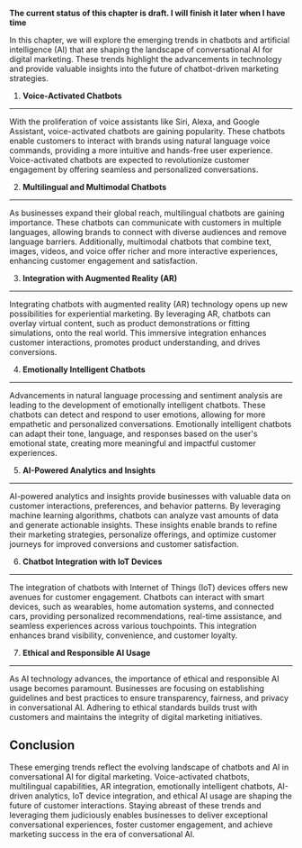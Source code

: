 **The current status of this chapter is draft. I will finish it later when I have time**

In this chapter, we will explore the emerging trends in chatbots and artificial intelligence (AI) that are shaping the landscape of conversational AI for digital marketing. These trends highlight the advancements in technology and provide valuable insights into the future of chatbot-driven marketing strategies.

1. **Voice-Activated Chatbots**
-------------------------------

With the proliferation of voice assistants like Siri, Alexa, and Google Assistant, voice-activated chatbots are gaining popularity. These chatbots enable customers to interact with brands using natural language voice commands, providing a more intuitive and hands-free user experience. Voice-activated chatbots are expected to revolutionize customer engagement by offering seamless and personalized conversations.

2. **Multilingual and Multimodal Chatbots**
-------------------------------------------

As businesses expand their global reach, multilingual chatbots are gaining importance. These chatbots can communicate with customers in multiple languages, allowing brands to connect with diverse audiences and remove language barriers. Additionally, multimodal chatbots that combine text, images, videos, and voice offer richer and more interactive experiences, enhancing customer engagement and satisfaction.

3. **Integration with Augmented Reality (AR)**
----------------------------------------------

Integrating chatbots with augmented reality (AR) technology opens up new possibilities for experiential marketing. By leveraging AR, chatbots can overlay virtual content, such as product demonstrations or fitting simulations, onto the real world. This immersive integration enhances customer interactions, promotes product understanding, and drives conversions.

4. **Emotionally Intelligent Chatbots**
---------------------------------------

Advancements in natural language processing and sentiment analysis are leading to the development of emotionally intelligent chatbots. These chatbots can detect and respond to user emotions, allowing for more empathetic and personalized conversations. Emotionally intelligent chatbots can adapt their tone, language, and responses based on the user's emotional state, creating more meaningful and impactful customer experiences.

5. **AI-Powered Analytics and Insights**
----------------------------------------

AI-powered analytics and insights provide businesses with valuable data on customer interactions, preferences, and behavior patterns. By leveraging machine learning algorithms, chatbots can analyze vast amounts of data and generate actionable insights. These insights enable brands to refine their marketing strategies, personalize offerings, and optimize customer journeys for improved conversions and customer satisfaction.

6. **Chatbot Integration with IoT Devices**
-------------------------------------------

The integration of chatbots with Internet of Things (IoT) devices offers new avenues for customer engagement. Chatbots can interact with smart devices, such as wearables, home automation systems, and connected cars, providing personalized recommendations, real-time assistance, and seamless experiences across various touchpoints. This integration enhances brand visibility, convenience, and customer loyalty.

7. **Ethical and Responsible AI Usage**
---------------------------------------

As AI technology advances, the importance of ethical and responsible AI usage becomes paramount. Businesses are focusing on establishing guidelines and best practices to ensure transparency, fairness, and privacy in conversational AI. Adhering to ethical standards builds trust with customers and maintains the integrity of digital marketing initiatives.

Conclusion
----------

These emerging trends reflect the evolving landscape of chatbots and AI in conversational AI for digital marketing. Voice-activated chatbots, multilingual capabilities, AR integration, emotionally intelligent chatbots, AI-driven analytics, IoT device integration, and ethical AI usage are shaping the future of customer interactions. Staying abreast of these trends and leveraging them judiciously enables businesses to deliver exceptional conversational experiences, foster customer engagement, and achieve marketing success in the era of conversational AI.
